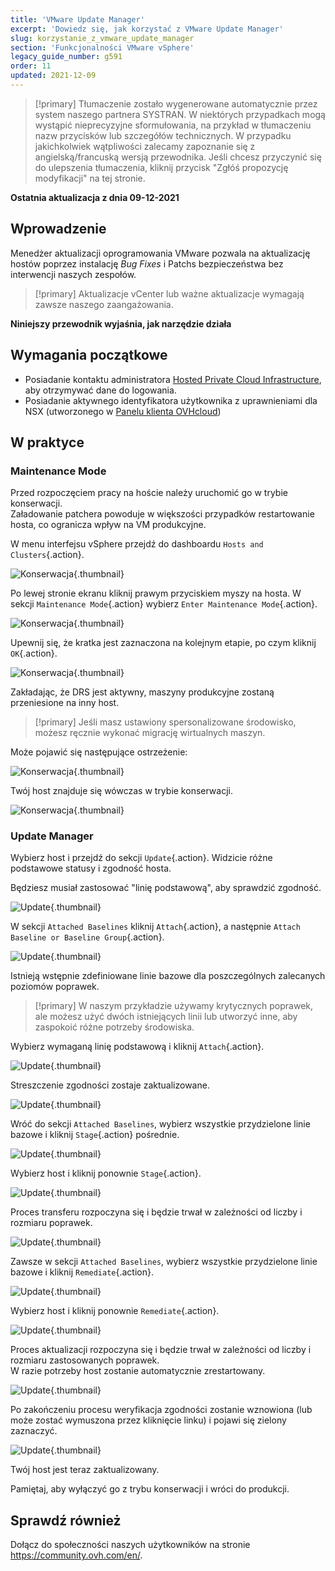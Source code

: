 ```yaml
---
title: 'VMware Update Manager'
excerpt: 'Dowiedz się, jak korzystać z VMware Update Manager'
slug: korzystanie_z_vmware_update_manager
section: 'Funkcjonalności VMware vSphere'
legacy_guide_number: g591
order: 11
updated: 2021-12-09
---
```


> [!primary]
> Tłumaczenie zostało wygenerowane automatycznie przez system naszego partnera SYSTRAN. W niektórych przypadkach mogą wystąpić nieprecyzyjne sformułowania, na przykład w tłumaczeniu nazw przycisków lub szczegółów technicznych. W przypadku jakichkolwiek wątpliwości zalecamy zapoznanie się z angielską/francuską wersją przewodnika. Jeśli chcesz przyczynić się do ulepszenia tłumaczenia, kliknij przycisk "Zgłóś propozycję modyfikacji" na tej stronie.
>

**Ostatnia aktualizacja z dnia 09-12-2021**

## Wprowadzenie

Menedżer aktualizacji oprogramowania VMware pozwala na aktualizację hostów poprzez instalację *Bug Fixes* i Patchs bezpieczeństwa bez interwencji naszych zespołów.     

> [!primary]
> Aktualizacje vCenter lub ważne aktualizacje wymagają zawsze naszego zaangażowania.

**Niniejszy przewodnik wyjaśnia, jak narzędzie działa**

## Wymagania początkowe

- Posiadanie kontaktu administratora [Hosted Private Cloud Infrastructure](https://www.ovhcloud.com/pl/enterprise/products/hosted-private-cloud/), aby otrzymywać dane do logowania.
- Posiadanie aktywnego identyfikatora użytkownika z uprawnieniami dla NSX (utworzonego w [Panelu klienta OVHcloud](https://www.ovh.com/auth/?action=gotomanager&from=https://www.ovh.pl/&ovhSubsidiary=pl))

## W praktyce

### Maintenance Mode

Przed rozpoczęciem pracy na hoście należy uruchomić go w trybie konserwacji.    
Załadowanie patchera powoduje w większości przypadków restartowanie hosta, co ogranicza wpływ na VM produkcyjne. 

W menu interfejsu vSphere przejdź do dashboardu `Hosts and Clusters`{.action}.

![Konserwacja](images/en01menu.png){.thumbnail}

Po lewej stronie ekranu kliknij prawym przyciskiem myszy na hosta. W sekcji `Maintenance Mode`{.action} wybierz `Enter Maintenance Mode`{.action}.

![Konserwacja](images/en02maintenance.png){.thumbnail}

Upewnij się, że kratka jest zaznaczona na kolejnym etapie, po czym kliknij `OK`{.action}.

![Konserwacja](images/en03enter.png){.thumbnail}

Zakładając, że DRS jest aktywny, maszyny produkcyjne zostaną przeniesione na inny host.

> [!primary]
> Jeśli masz ustawiony spersonalizowane środowisko, możesz ręcznie wykonać migrację wirtualnych maszyn.
>

Może pojawić się następujące ostrzeżenie:     

![Konserwacja](images/en04warning.png){.thumbnail}

Twój host znajduje się wówczas w trybie konserwacji.

![Konserwacja](images/en05maintenanced.png){.thumbnail}

### Update Manager

Wybierz host i przejdź do sekcji `Update`{.action}.
Widzicie różne podstawowe statusy i zgodność hosta.     

Będziesz musiał zastosować "linię podstawową", aby sprawdzić zgodność.

![Update](images/en06summary.png){.thumbnail}

W sekcji `Attached Baselines` kliknij `Attach`{.action}, a następnie `Attach Baseline or Baseline Group`{.action}.

![Update](images/en07attach.png){.thumbnail}

Istnieją wstępnie zdefiniowane linie bazowe dla poszczególnych zalecanych poziomów poprawek.

> [!primary]
> W naszym przykładzie używamy krytycznych poprawek, ale możesz użyć dwóch istniejących linii lub utworzyć inne, aby zaspokoić różne potrzeby środowiska.
>

Wybierz wymaganą linię podstawową i kliknij `Attach`{.action}.

![Update](images/en08define.png){.thumbnail}

Streszczenie zgodności zostaje zaktualizowane.     

![Update](images/en09noncompliant.png){.thumbnail}

Wróć do sekcji `Attached Baselines`, wybierz wszystkie przydzielone linie bazowe i kliknij `Stage`{.action} pośrednie.

![Update](images/en10bisstage.png){.thumbnail}

Wybierz host i kliknij ponownie `Stage`{.action}.

![Update](images/en10terstagea.png){.thumbnail}

Proces transferu rozpoczyna się i będzie trwał w zależności od liczby i rozmiaru poprawek.

![Update](images/en10terstage.png){.thumbnail}

Zawsze w sekcji `Attached Baselines`, wybierz wszystkie przydzielone linie bazowe i kliknij `Remediate`{.action}.

![Update](images/en10remediate.png){.thumbnail}

Wybierz host i kliknij ponownie `Remediate`{.action}.

![Update](images/en11remediate.png){.thumbnail}

Proces aktualizacji rozpoczyna się i będzie trwał w zależności od liczby i rozmiaru zastosowanych poprawek.<br>
W razie potrzeby host zostanie automatycznie zrestartowany.

![Update](images/en12remediating.png){.thumbnail}

Po zakończeniu procesu weryfikacja zgodności zostanie wznowiona (lub może zostać wymuszona przez kliknięcie linku) i pojawi się zielony zaznaczyć.

![Update](images/en13compliant.png){.thumbnail}

Twój host jest teraz zaktualizowany.    

Pamiętaj, aby wyłączyć go z trybu konserwacji i wróci do produkcji.

## Sprawdź również

Dołącz do społeczności naszych użytkowników na stronie <https://community.ovh.com/en/>.
